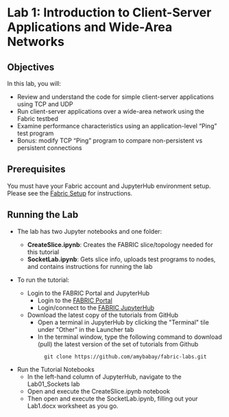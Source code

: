 # Lab 1: Introduction to Client-Server Applications and Wide-Area Networks

## Objectives

In this lab, you will:

- Review and understand the code for simple client-server applications using TCP and UDP
- Run client-server applications over a wide-area network using the Fabric testbed
- Examine performance characteristics using an application-level “Ping” test program
- Bonus: modify TCP “Ping” program to compare non-persistent vs persistent connections

## Prerequisites

You must have your Fabric account and JupyterHub environment setup. Please see the [Fabric Setup](https://github.com/amybabay/fabric-labs/blob/main/Fabric_Setup.md) for instructions.

## Running the Lab

- The lab has two Jupyter notebooks and one folder:
    - **CreateSlice.ipynb**: Creates the FABRIC slice/topology needed for this tutorial
    - **SocketLab.ipynb**: Gets slice info, uploads test programs to nodes, and contains instructions for running the lab

- To run the tutorial:
   - Login to the FABRIC Portal and JupyterHub
    	- Login to the [FABRIC Portal](https://portal.fabric-testbed.net/)
    	- Login/connect to the [FABRIC JupyterHub](https://learn.fabric-testbed.net/knowledge-base/creating-your-first-experiment-in-jupyter-hub/)
   - Download the latest copy of the tutorials from GitHub
    	- Open a terminal in JupyterHub by clicking the "Terminal" tile under "Other" in the Launcher tab
    	- In the terminal window, type the following command to download (pull) the latest version of the set of tutorials from Github
```
        	git clone https://github.com/amybabay/fabric-labs.git
```

   - Run the Tutorial Notebooks
    	- In the left-hand column of JupyterHub, navigate to the Lab01_Sockets lab
    	- Open and execute the CreateSlice.ipynb notebook
        - Then open and execute the SocketLab.ipynb, filling out your Lab1.docx worksheet as you go.